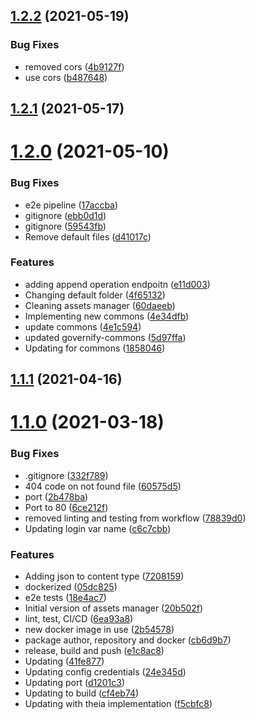 ## [1.2.2](https://github.com/governify/assets-manager/compare/v1.2.1...v1.2.2) (2021-05-19)


### Bug Fixes

* removed cors ([4b9127f](https://github.com/governify/assets-manager/commit/4b9127fbf9aa9f306f813c8e01e24b44917e6e37))
* use cors ([b487648](https://github.com/governify/assets-manager/commit/b487648dc0fda6df1378825f6039ce81b6b753c6))



## [1.2.1](https://github.com/governify/assets-manager/compare/v1.2.0...v1.2.1) (2021-05-17)



# [1.2.0](https://github.com/governify/assets-manager/compare/v1.1.1...v1.2.0) (2021-05-10)


### Bug Fixes

* e2e pipeline ([17accba](https://github.com/governify/assets-manager/commit/17accbaabd651f91f110dd0d6f382f167af0818f))
* gitignore ([ebb0d1d](https://github.com/governify/assets-manager/commit/ebb0d1d0b5d61c66d1f16681f42e831df9fc73c7))
* gitignore ([59543fb](https://github.com/governify/assets-manager/commit/59543fb5e239d462efddb3156b9dccc1f07d13df))
* Remove default files ([d41017c](https://github.com/governify/assets-manager/commit/d41017c04d6637ecb4053b176ad78577c35ca4ee))


### Features

* adding append operation endpoitn ([e11d003](https://github.com/governify/assets-manager/commit/e11d0037f7091ccd5781f5009da58777b5203af0))
* Changing default folder ([4f65132](https://github.com/governify/assets-manager/commit/4f65132903d6d9a8748299d60c879b4b6f5bc64b))
* Cleaning assets manager ([60daeeb](https://github.com/governify/assets-manager/commit/60daeeb6dbb184eee76054bee65a2ce52ad54051))
* Implementing new commons ([4e34dfb](https://github.com/governify/assets-manager/commit/4e34dfb17d1cba1f1cd16448a11b7e4470a710bc))
* update commons ([4e1c594](https://github.com/governify/assets-manager/commit/4e1c59499c5d6bad09317d309f8ddc8cacb3f4b1))
* updated governify-commons ([5d97ffa](https://github.com/governify/assets-manager/commit/5d97ffa27824f7371faa7318a5b42ebb3b18ec2d))
* Updating for commons ([1858046](https://github.com/governify/assets-manager/commit/18580463a380fe460b0d29270feee2d1fa5bd358))



## [1.1.1](https://github.com/governify/assets-manager/compare/v1.1.0...v1.1.1) (2021-04-16)



# [1.1.0](https://github.com/governify/assets-manager/compare/20b502f07fa9d1ea1764e010e4fc8c0c3b204df1...v1.1.0) (2021-03-18)


### Bug Fixes

* .gitignore ([332f789](https://github.com/governify/assets-manager/commit/332f7893661bc92d1c0761e38e42b504f4abb341))
* 404 code on not found file ([60575d5](https://github.com/governify/assets-manager/commit/60575d55a0854eaae33791db4b0d9d50e133d98f))
* port ([2b478ba](https://github.com/governify/assets-manager/commit/2b478ba3904cacb9e9d120a381257bf4fa561dda))
* Port to 80 ([6ce212f](https://github.com/governify/assets-manager/commit/6ce212f65780528983ff0c800ae8ba9204d2da7e))
* removed linting and testing from workflow ([78839d0](https://github.com/governify/assets-manager/commit/78839d0f4b7b0384f32cc985ece0dbcd1f0aaf5a))
* Updating login var name ([c6c7cbb](https://github.com/governify/assets-manager/commit/c6c7cbbe815f98e10b3592be1033f933f5e98490))


### Features

* Adding json to content type ([7208159](https://github.com/governify/assets-manager/commit/7208159eb417b80a3bc0df0bbfb876aaab774fed))
* dockerized ([05dc825](https://github.com/governify/assets-manager/commit/05dc825d231702fe8db02de8593206c61fb1fe90))
* e2e tests ([18e4ac7](https://github.com/governify/assets-manager/commit/18e4ac7c180fab63ea7950cd9e9c2b3cede11a5c))
* Initial version of assets manager ([20b502f](https://github.com/governify/assets-manager/commit/20b502f07fa9d1ea1764e010e4fc8c0c3b204df1))
* lint, test, CI/CD ([6ea93a8](https://github.com/governify/assets-manager/commit/6ea93a81ef7dfb6b6497865af4cf1233f6f798a2))
* new docker image in use ([2b54578](https://github.com/governify/assets-manager/commit/2b5457860395c4a58359af90ed79e277b078752c))
* package author, repository and docker ([cb6d9b7](https://github.com/governify/assets-manager/commit/cb6d9b724df5f06e210a8644f7a3201bf09bbdb6))
* release, build and push ([e1c8ac8](https://github.com/governify/assets-manager/commit/e1c8ac85a916c4709a9a764c6ef9b8f39e0f9add))
* Updating ([41fe877](https://github.com/governify/assets-manager/commit/41fe8775f416c1f8471db5bd7bf2ec14148e0bc6))
* Updating config credentials ([24e345d](https://github.com/governify/assets-manager/commit/24e345d15b59976d07d7da5a09419082c218a19a))
* Updating port ([d1201c3](https://github.com/governify/assets-manager/commit/d1201c3f3328983223db4c7d23a008c59fd2d726))
* Updating to build ([cf4eb74](https://github.com/governify/assets-manager/commit/cf4eb74a62e8382659a793c53432be7decc7f195))
* Updating with theia implementation ([f5cbfc8](https://github.com/governify/assets-manager/commit/f5cbfc82ab12f285412cbdb1e998bbd2d15cf8fc))



